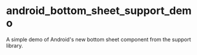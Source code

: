# android_bottom_sheet_support_demo
A simple demo of Android's new bottom sheet component from the support library.

